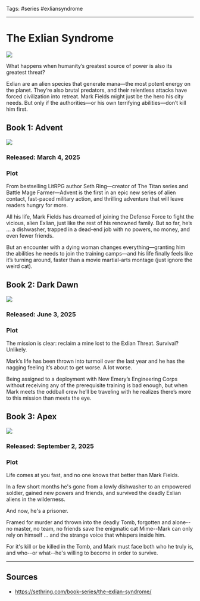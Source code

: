 Tags: #series #exliansyndrome   

---
# The Exlian Syndrome

![](../Resources/Attachments/Series_ExlianSyndrom_Logo.png)

What happens when humanity’s greatest source of power is also its greatest threat?

Exlian are an alien species that generate mana—the most potent energy on the planet. They’re also brutal predators, and their relentless attacks have forced civilization into retreat. Mark Fields might just be the hero his city needs. But only if the authorities—or his own terrifying abilities—don’t kill him first.

## Book 1: Advent

![](../Resources/Attachments/BookCover_ExlianSyndrome01_Advent.png)

### Released: March 4, 2025

### Plot

From bestselling LitRPG author Seth Ring—creator of The Titan series and Battle Mage Farmer—Advent is the first in an epic new series of alien contact, fast-paced military action, and thrilling adventure that will leave readers hungry for more.

All his life, Mark Fields has dreamed of joining the Defense Force to fight the vicious, alien Exlian, just like the rest of his renowned family. But so far, he’s … a dishwasher, trapped in a dead-end job with no powers, no money, and even fewer friends.

But an encounter with a dying woman changes everything—granting him the abilities he needs to join the training camps—and his life finally feels like it’s turning around, faster than a movie martial-arts montage (just ignore the weird cat).

## Book 2: Dark Dawn

![](../Resources/Attachments/BookCover_ExlianSyndrom02_DarkDawn.png)

### Released: June 3, 2025

### Plot

The mission is clear: reclaim a mine lost to the Exlian Threat. Survival? Unlikely.

Mark’s life has been thrown into turmoil over the last year and he has the nagging feeling it’s about to get worse. A lot worse.

Being assigned to a deployment with New Emery’s Engineering Corps without receiving any of the prerequisite training is bad enough, but when Mark meets the oddball crew he’ll be traveling with he realizes there’s more to this mission than meets the eye.

## Book 3: Apex

![](../Resources/Attachments/BookCover_ExlianSyndrome03_Apex.png)

### Released: September 2, 2025

### Plot

Life comes at you fast, and no one knows that better than Mark Fields.

In a few short months he's gone from a lowly dishwasher to an empowered soldier, gained new powers and friends, and survived the deadly Exlian aliens in the wilderness.

And now, he's a prisoner.

Framed for murder and thrown into the deadly Tomb, forgotten and alone--no master, no team, no friends save the enigmatic cat Mime--Mark can only rely on himself ... and the strange voice that whispers inside him.

For it's kill or be killed in the Tomb, and Mark must face both who he truly is, and who--or what--he's willing to become in order to survive.

---
## Sources
- https://sethring.com/book-series/the-exlian-syndrome/